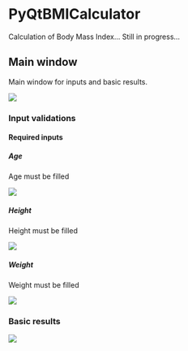# PyQtBMICalculator
Calculation of Body Mass Index... Still in progress...

## Main window
Main window for inputs and basic results.

![](https://github.com/hrosicka/PyQtBMICalculator/blob/master/doc/BmiCalculator.png)

### Input validations
#### Required inputs
##### Age
Age must be filled

![](https://github.com/hrosicka/PyQtBMICalculator/blob/master/doc/MissingAge.png)

##### Height
Height must be filled

![](https://github.com/hrosicka/PyQtBMICalculator/blob/master/doc/MissingHeight.png)

##### Weight
Weight must be filled

![](https://github.com/hrosicka/PyQtBMICalculator/blob/master/doc/MissingWeight.png)

### Basic results

![](https://github.com/hrosicka/PyQtBMICalculator/blob/master/doc/InputsOk.png)




